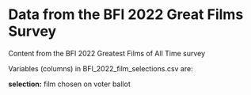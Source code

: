 # Data from the BFI 2022 Great Films Survey
Content from the BFI 2022 Greatest Films of All Time survey

Variables (columns) in BFI_2022_film_selections.csv are:

<b>selection:</b> film chosen on voter ballot
